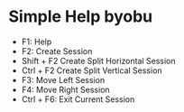 # Simple Help byobu

- F1: Help
- F2: Create Session  
- Shift + F2 Create Split Horizontal Session  
- Ctrl + F2 Create Split Vertical Session  
- F3: Move Left Session  
- F4: Move Right Session  
- Ctrl + F6: Exit Current Session  
